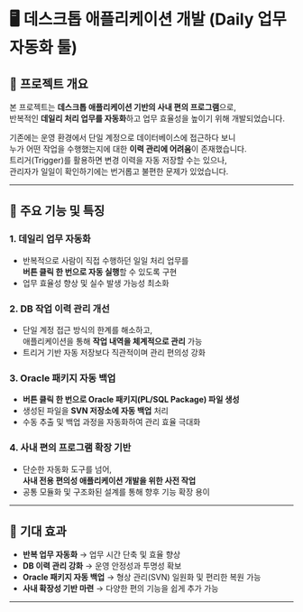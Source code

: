 # 🖥️ 데스크톱 애플리케이션 개발 (Daily 업무 자동화 툴)

## 📌 프로젝트 개요
본 프로젝트는 **데스크톱 애플리케이션 기반의 사내 편의 프로그램**으로,  
반복적인 **데일리 처리 업무를 자동화**하고 업무 효율성을 높이기 위해 개발되었습니다.  

기존에는 운영 환경에서 단일 계정으로 데이터베이스에 접근하다 보니  
누가 어떤 작업을 수행했는지에 대한 **이력 관리에 어려움**이 존재했습니다.  
트리거(Trigger)를 활용하면 변경 이력을 자동 저장할 수는 있으나,  
관리자가 일일이 확인하기에는 번거롭고 불편한 문제가 있었습니다.  

---

## 📌 주요 기능 및 특징

### 1. 데일리 업무 자동화
- 반복적으로 사람이 직접 수행하던 일일 처리 업무를  
  **버튼 클릭 한 번으로 자동 실행**할 수 있도록 구현  
- 업무 효율성 향상 및 실수 발생 가능성 최소화  

### 2. DB 작업 이력 관리 개선
- 단일 계정 접근 방식의 한계를 해소하고,  
  애플리케이션을 통해 **작업 내역을 체계적으로 관리** 가능  
- 트리거 기반 자동 저장보다 직관적이며 관리 편의성 강화  

### 3. Oracle 패키지 자동 백업
- **버튼 클릭 한 번으로 Oracle 패키지(PL/SQL Package) 파일 생성**  
- 생성된 파일을 **SVN 저장소에 자동 백업** 처리  
- 수동 추출 및 백업 과정을 자동화하여 관리 효율 극대화  

### 4. 사내 편의 프로그램 확장 기반
- 단순한 자동화 도구를 넘어,  
  **사내 전용 편의성 애플리케이션 개발을 위한 사전 작업**  
- 공통 모듈화 및 구조화된 설계를 통해 향후 기능 확장 용이  

---

## 📌 기대 효과
- **반복 업무 자동화** → 업무 시간 단축 및 효율 향상  
- **DB 이력 관리 강화** → 운영 안정성과 투명성 확보  
- **Oracle 패키지 자동 백업** → 형상 관리(SVN) 일원화 및 편리한 복원 가능  
- **사내 확장성 기반 마련** → 다양한 편의 기능을 쉽게 추가 가능  

---
